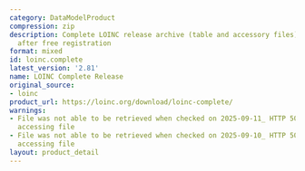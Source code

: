 ```yaml
---
category: DataModelProduct
compression: zip
description: Complete LOINC release archive (table and accessory files) downloadable
  after free registration
format: mixed
id: loinc.complete
latest_version: '2.81'
name: LOINC Complete Release
original_source:
- loinc
product_url: https://loinc.org/download/loinc-complete/
warnings:
- File was not able to be retrieved when checked on 2025-09-11_ HTTP 503 error when
  accessing file
- File was not able to be retrieved when checked on 2025-09-10_ HTTP 503 error when
  accessing file
layout: product_detail
---
```

